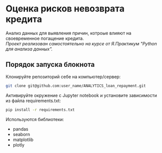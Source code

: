 # Оценка рисков невозврата кредита

Анализ данных для выявления причин, котроые влияют на своевременное погащение кредита.   
*Проект реализован самостоятельно на курсе от Я.Практикум "Python для анализа данных".*  
  
## Порядок запуска блокнота

Клонируйте репозиторий себе на компьютер/сервер:

```bash
git clone git@github.com:user_name/ANALYTICS_loan_repayment.git
```

Активируйте окружение с Jupyter notebook и установите зависимости из файла requirements.txt:

```bash
pip install -r requirements.txt
```

Используются библиотеки: 
- pandas
- seaborn
- matplotlib
- plotly
